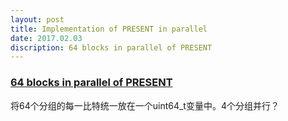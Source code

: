 ```yaml
---
layout: post
title: Implementation of PRESENT in parallel
date: 2017.02.03
discription: 64 blocks in parallel of PRESENT
---
```


### [64 blocks in parallel of PRESENT]

将64个分组的每一比特统一放在一个uint64_t变量中。4个分组并行？

[64 blocks in parallel of PRESENT]:<https://github.com/pfasante/present>
